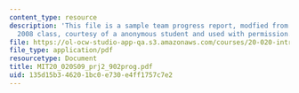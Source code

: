 ```yaml
---
content_type: resource
description: 'This file is a sample team progress report, modfied from the Spring
  2008 class, courtesy of a anonymous student and used with permission. '
file: https://ol-ocw-studio-app-qa.s3.amazonaws.com/courses/20-020-introduction-to-biological-engineering-design-spring-2009/135d15b346201bc0e730e4ff1757c7e2_MIT20_020S09_prj2_902prog.pdf
file_type: application/pdf
resourcetype: Document
title: MIT20_020S09_prj2_902prog.pdf
uid: 135d15b3-4620-1bc0-e730-e4ff1757c7e2
---
```


